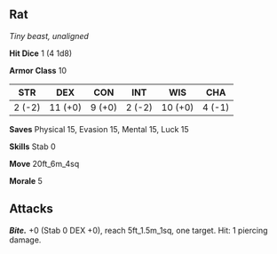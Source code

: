 ## Rat

*Tiny beast, unaligned*

**Hit Dice** 1 (4 1d8)

**Armor Class** 10

| STR     | DEX     | CON     | INT     | WIS     | CHA     |
|---------|---------|---------|---------|---------|---------|
|  2 (-2) | 11 (+0) |  9 (+0) |  2 (-2) | 10 (+0) |  4 (-1) |

**Saves** Physical 15, Evasion 15, Mental 15, Luck 15

**Skills** Stab 0

**Move** 20ft_6m_4sq

**Morale** 5

## Attacks

***Bite.*** +0 (Stab 0 DEX +0), reach 5ft_1.5m_1sq, one target. Hit: 1 piercing damage.

